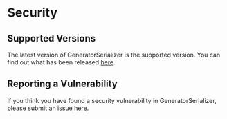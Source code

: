 # Security

## Supported Versions

The latest version of GeneratorSerializer is the supported version. You can find out what has been released [here](https://github.com/JasonBock/GeneratorSerializer/releases).

## Reporting a Vulnerability

If you think you have found a security vulnerability in GeneratorSerializer, please submit an issue [here](https://github.com/JasonBock/GeneratorSerializer/issues).
